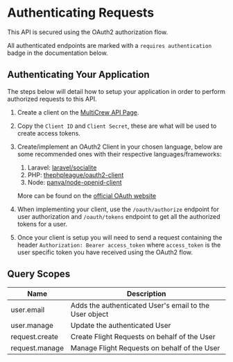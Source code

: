 # Authenticating Requests

This API is secured using the OAuth2 authorization flow.

All authenticated endpoints are marked with a `requires authentication` badge in the documentation below.

## Authenticating Your Application

The steps below will detail how to setup your application in order to perform authorized requests to this API.

1. Create a client on the [MultiCrew API Page](http://localhost:8000/account#api).
2. Copy the `Client ID` and `Client Secret`, these are what will be used to create access tokens.
3. Create/implement an OAuth2 Client in your chosen language, below are some recommended ones with their respective languages/frameworks:
   1. Laravel: [laravel/socialite](https://github.com/laravel/socialite)
   2. PHP: [thephpleague/oauth2-client](https://github.com/thephpleague/oauth2-client)
   3. Node: [panva/node-openid-client](https://github.com/panva/node-openid-client)

    More can be found on the [official OAuth website](https://oauth.net/code/)

4. When implementing your client, use the `/oauth/authorize` endpoint for user authorization and `/oauth/tokens` endpoint to get all the authorized tokens for a user.
5. Once your client is setup you will need to send a request containing the header `Authorization: Bearer access_token` where `access_token` is the user specific token you have received using the OAuth2 flow.

## Query Scopes

| Name | Description |
| -------|--------|
|user.email|Adds the authenticated User's email to the User object |
|user.manage|Update the authenticated User|
|request.create|Create Flight Requests on behalf of the User|
|request.manage|Manage Flight Requests on behalf of the User|
